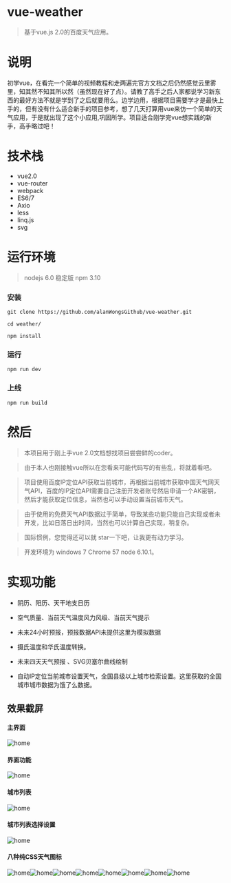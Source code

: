 # vue-weather

> 基于vue.js 2.0的百度天气应用。

# 说明

初学vue，在看完一个简单的视频教程和走两遍完官方文档之后仍然感觉云里雾里，知其然不知其所以然（虽然现在好了点）。请教了高手之后人家都说学习新东西的最好方法不就是学到了之后就要用么。边学边用，根据项目需要学才是最快上手的，但有没有什么适合新手的项目参考，想了几天打算用vue来仿一个简单的天气应用，于是就出现了这个小应用,巩固所学。项目适合刚学完vue想实践的新手，高手略过吧！



# 技术栈

* vue2.0
* vue-router
* webpack
* ES6/7
* Axio
* less
* linq.js
* svg


# 运行环境

> nodejs  6.0 稳定版 npm 3.10

### 安装

```
git clone https://github.com/alanWongsGithub/vue-weather.git

cd weather/

npm install

```

### 运行
```
npm run dev

```

### 上线
```
npm run build

```


# 然后

> 本项目用于刚上手vue 2.0文档想找项目尝尝鲜的coder。

> 由于本人也刚接触vue所以在您看来可能代码写的有些乱，将就着看吧。

> 项目使用百度IP定位API获取当前城市，再根据当前城市获取中国天气网天气API，百度的IP定位API需要自己注册开发者账号然后申请一个AK密钥，然后才能获取定位信息，当然也可以手动设置当前城市天气。

> 由于使用的免费天气API数据过于简单，导致某些功能只能自己实现或者未开发，比如日落日出时间，当然也可以计算自己实现，稍复杂。

> 国际惯例，您觉得还可以就 star一下吧，让我更有动力学习。

>  开发环境为 windows 7 Chrome 57 node 6.10.1。



# 实现功能

* 阴历、阳历、天干地支日历

* 空气质量、当前天气温度风力风级、当前天气提示

* 未来24小时预报，预报数据API未提供这里为模拟数据

* 摄氏温度和华氏温度转换。 

* 未来四天天气预报 、SVG贝塞尔曲线绘制

* 自动IP定位当前城市设置天气，全国县级以上城市检索设置。这里获取的全国城市城市数据为饿了么数据。 



## 效果截屏

#### 主界面

![home](https://github.com/alanWongsGithub/vue-weather/blob/master/screen/home.gif)

#### 界面功能

![home](https://github.com/alanWongsGithub/vue-weather/blob/master/screen/homeoperation.gif)

#### 城市列表

![home](https://github.com/alanWongsGithub/vue-weather/blob/master/screen/citylist.gif)

#### 城市列表选择设置

![home](https://github.com/alanWongsGithub/vue-weather/blob/master/screen/citylistset.gif)

#### 八种纯CSS天气图标

![home](https://github.com/alanWongsGithub/vue-weather/blob/master/screen/sunny.gif)![home](https://github.com/alanWongsGithub/vue-weather/blob/master/screen/cloudy.gif)![home](https://github.com/alanWongsGithub/vue-weather/blob/master/screen/rainy.gif)![home](https://github.com/alanWongsGithub/vue-weather/blob/master/screen/rainbow.gif)![home](https://github.com/alanWongsGithub/vue-weather/blob/master/screen/starry.gif)![home](https://github.com/alanWongsGithub/vue-weather/blob/master/screen/stormy.gif)![home](https://github.com/alanWongsGithub/vue-weather/blob/master/screen/snowy.gif)![home](https://github.com/alanWongsGithub/vue-weather/blob/master/screen/cloudy2sunny.gif)





